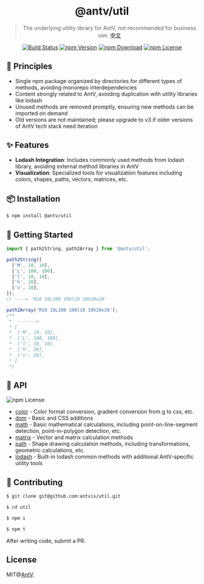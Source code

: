 <h1 align="center">
<b>@antv/util</b>
</h1>

<div align="center">

> The underlying utility library for AntV, not recommended for business use. [中文](./README.zh-CN.md)

[![Build Status](https://github.com/antvis/util/workflows/build/badge.svg)](https://github.com/antvis/util/actions)
[![npm Version](https://img.shields.io/npm/v/@antv/util.svg)](https://www.npmjs.com/package/@antv/util)
[![npm Download](https://img.shields.io/npm/dm/@antv/util.svg)](https://www.npmjs.com/package/@antv/util)
[![npm License](https://img.shields.io/npm/l/@antv/util.svg)](https://www.npmjs.com/package/@antv/util)

</div>

## 🚥 Principles

- Single npm package organized by directories for different types of methods, avoiding monorepo interdependencies
- Content strongly related to AntV, avoiding duplication with utility libraries like lodash
- Unused methods are removed promptly, ensuring new methods can be imported on demand
- Old versions are not maintained; please upgrade to v3 if older versions of AntV tech stack need iteration

## ✨ Features

- **Lodash Integration**: Includes commonly used methods from lodash library, avoiding external method libraries in AntV
- **Visualization**: Specialized tools for visualization features including colors, shapes, paths, vectors, matrices, etc.

## 📦 Installation

```bash
$ npm install @antv/util
```

## 🔨 Getting Started

```ts
import { path2String, path2Array } from '@antv/util';

path2String([
  ['M', 10, 10],
  ['L', 100, 100],
  ['l', 10, 10],
  ['h', 20],
  ['v', 20],
]); 
// ----> 'M10 10L100 100l10 10h20v20'

path2Array('M10 10L100 100l10 10h20v20');
/**
 *  ------->
 * [
 *  ['M', 10, 10],
 *  ['L', 100, 100],
 *  ['l', 10, 10],
 *  ['h', 20],
 *  ['v', 20],
 * ]
 */
```

## 📎 API

![npm License](https://mdn.alipayobjects.com/huamei_qa8qxu/afts/img/A*UspcRpjY6KUAAAAAQZAAAAgAemJ7AQ/original)

- [color](./docs/api/color.en.md) - Color format conversion, gradient conversion from g to css, etc.
- [dom](./docs/api/dom.en.md) - Basic and CSS additions
- [math](./docs/api/math.en.md) - Basic mathematical calculations, including point-on-line-segment detection, point-in-polygon detection, etc.
- [matrix](./docs/api/matrix.en.md) - Vector and matrix calculation methods
- [path](./docs/api/path.en.md) - Shape drawing calculation methods, including transformations, geometric calculations, etc.
- [lodash](./docs/api/lodash.en.md) - Built-in lodash common methods with additional AntV-specific utility tools

## 📮 Contributing

```bash
$ git clone git@github.com:antvis/util.git

$ cd util

$ npm i

$ npm t
```

After writing code, submit a PR.

## License

MIT@[AntV](https://github.com/antvis).